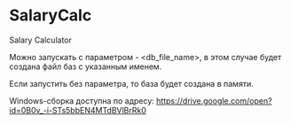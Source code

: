 # SalaryCalc
Salary Calculator

Можно запускать с параметром - \<db_file_name\>, в этом случае будет создана файл баз с указанным именем.

Если запустить без параметра, то база будет создана в памяти.

Windows-сборка доступна по адресу: https://drive.google.com/open?id=0B0v_-i-STs5bbEN4MTdBVlBrRk0
